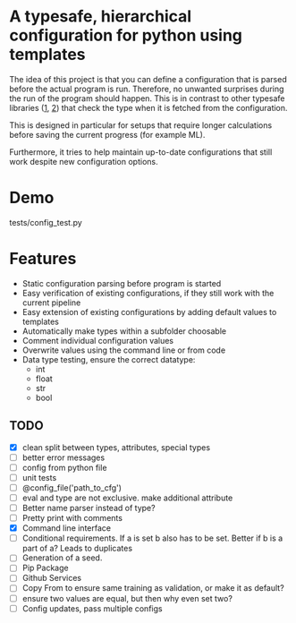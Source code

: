# A typesafe, hierarchical configuration for python using templates
The idea of this project is that you can define a configuration that is parsed before the actual
program is run.
Therefore, no unwanted surprises during the run of the program should happen.
This is in contrast to other typesafe libraries
([1](https://github.com/beetbox/confuse),
[2](https://github.com/chimpler/pyhocon))
that check the type when it is fetched from the configuration.

This is designed in particular for setups that require longer calculations before saving
the current progress (for example ML).

Furthermore, it tries to help maintain up-to-date configurations that still work despite
new configuration options.

# Demo
tests/config_test.py

# Features
- Static configuration parsing before program is started
- Easy verification of existing configurations, if they still work with the current pipeline
- Easy extension of existing configurations by adding default values to templates
- Automatically make types within a subfolder choosable
- Comment individual configuration values
- Overwrite values using the command line or from code
- Data type testing, ensure the correct datatype:
    - int
    - float
    - str
    - bool

## TODO
- [x] clean split between types, attributes, special types
- [ ] better error messages
- [ ] config from python file
- [ ] unit tests
- [ ] @config_file('path_to_cfg')
- [ ] eval and type are not exclusive. make additional attribute
- [ ] Better name parser instead of type?
- [ ] Pretty print with comments
- [x] Command line interface
- [ ] Conditional requirements. If a is set b also has to be set. Better if b is a part of a? Leads to duplicates
- [ ] Generation of a seed.
- [ ] Pip Package
- [ ] Github Services
- [ ] Copy From to ensure same training as validation, or make it as default?
- [ ] ensure two values are equal, but then why even set two?
- [ ] Config updates, pass multiple configs
